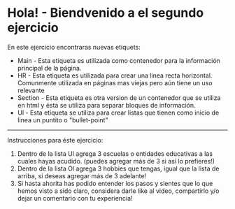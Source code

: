 # Hola! - Biendvenido a el segundo ejercicio

En este ejercicio encontraras nuevas etiquets:

* Main - Esta etiqueta es utilizada como contenedor para la
    información principal de la página.
* HR - Esta etiqueta es utilizada para crear una linea
    recta horizontal. Comunmente utilizada en páginas mas
    viejas pero aún tiene un uso relevante
* Section - Esta etiqueta es otra version de un contenedor
    que se utiliza en html y ésta se utiliza para separar
    bloques de información.
* Ul - Esta etiqueta se utiliza para crear listas que
    tienen como inicio de linea un puntito o "bullet-point"

--------------------------------------------------------------------------------

Instrucciones para éste ejercicio:

1. Dentro de la lista Ul agrega 3 escuelas o entidades
    educativas a las cuales hayas acudido. (puedes agregar
    más de 3 si así lo prefieres!)
2. Dentro de la lista Ol agrega 3 hobbies que tengas, igual
    que la lista de arriba, si deseas agregar más de 3
    adelante!
3. Si hasta ahorita has podido entender los pasos y sientes
    que lo que hemos visto a sido claro, considera darle like
    al video, compartirlo y/o dejar un comentario con tu experiencia!
